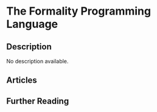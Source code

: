 # The Formality Programming Language

## Description

No description available.

## Articles

## Further Reading